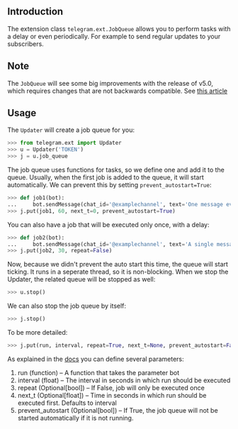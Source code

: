 ## Introduction
The extension class `telegram.ext.JobQueue` allows you to perform tasks with a delay or even periodically. For example to send regular updates to your subscribers.

## Note
The `JobQueue` will see some big improvements with the release of v5.0, which requires changes that are not backwards compatible. See [this article](https://github.com/python-telegram-bot/python-telegram-bot/wiki/%5BDRAFT%5D-JobQueue-v5)

## Usage
The `Updater` will create a job queue for you:

```python
>>> from telegram.ext import Updater
>>> u = Updater('TOKEN')
>>> j = u.job_queue
```

The job queue uses functions for tasks, so we define one and add it to the queue. Usually, when the first job is added to the queue, it will start automatically. We can prevent this by setting ``prevent_autostart=True``:

```python
>>> def job1(bot):
...     bot.sendMessage(chat_id='@examplechannel', text='One message every minute')
>>> j.put(job1, 60, next_t=0, prevent_autostart=True)
```

You can also have a job that will be executed only once, with a delay:

```python
>>> def job2(bot):
...     bot.sendMessage(chat_id='@examplechannel', text='A single message with 30s delay')
>>> j.put(job2, 30, repeat=False)
```

Now, because we didn't prevent the auto start this time, the queue will start ticking. It runs in a seperate thread, so it is non-blocking. When we stop the Updater, the related queue will be stopped as well:

```python
>>> u.stop()
```

We can also stop the job queue by itself:

```python
>>> j.stop()
```

To be more detailed:

```python
>>> j.put(run, interval, repeat=True, next_t=None, prevent_autostart=False)
```

As explained in the [docs](http://pythonhosted.org/python-telegram-bot/telegram.ext.jobqueue.html?highlight=job#module-telegram.ext.jobqueue) you can define several parameters:
1. run (function) – A function that takes the parameter bot
2. interval (float) – The interval in seconds in which run should be executed
3. repeat (Optional[bool]) – If False, job will only be executed once
4. next_t (Optional[float]) – Time in seconds in which run should be executed first. Defaults to interval
5. prevent_autostart (Optional[bool]) – If True, the job queue will not be started automatically if it is not running.